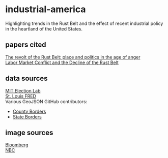 # industrial-america
Highlighting trends in the Rust Belt and the effect of recent industrial policy in the heartland of the United States.

## papers cited
[The revolt of the Rust Belt: place and politics in the age of anger](https://onlinelibrary.wiley.com/doi/full/10.1111/1468-4446.12328#bjos12328-note-0002_3)  
[Labor Market Conflict and the Decline of the Rust Belt](https://www.journals.uchicago.edu/doi/full/10.1086/724852)

## data sources
[MIT Election Lab](https://electionlab.mit.edu/data)  
[St. Louis FRED](https://fred.stlouisfed.org/)  
Various GeoJSON GitHub contributors:  
- [County Borders](https://gist.github.com/sdwfrost/d1c73f91dd9d175998ed166eb216994a)  
- [State Borders](https://github.com/PublicaMundi/MappingAPI/blob/master/data/geojson/us-states.json)  

## image sources
[Bloomberg](https://assets.bwbx.io/images/users/iqjWHBFdfxIU/incRfPugL59U/v1/-1x-1.webp)  
[NBC](https://media-cldnry.s-nbcnews.com/image/upload/streams/2014/February/140203/2D11495359-140203-manufacturing-1129.jpg)
